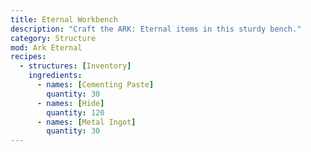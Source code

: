 ```yaml
---
title: Eternal Workbench
description: "Craft the ARK: Eternal items in this sturdy bench."
category: Structure
mod: Ark Eternal
recipes:
  - structures: [Inventory]
    ingredients:
      - names: [Cementing Paste]
        quantity: 30
      - names: [Hide]
        quantity: 120
      - names: [Metal Ingot]
        quantity: 30
---
```

